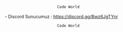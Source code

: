                             Code World
 ・Discord  Sunucumuz : <https://discord.gg/Bwz6JgTYnr>
                            
                            Code World
                            